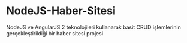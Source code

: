 # NodeJS-Haber-Sitesi
NodeJS ve AngularJS 2 teknolojileri kullanarak basit CRUD işlemlerinin gerçekleştirildiği bir haber sitesi projesi
